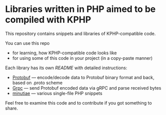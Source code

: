 # Libraries written in PHP aimed to be compiled with KPHP

This repository contains snippets and libraries of KPHP-compatible code.

You can use this repo 
* for learning, how KPHP-compatible code looks like
* for using some of this code in your project (in a copy-paste manner)

Each library has its own *README* with detailed instructions:
* [Protobuf](Protobuf) — encode/decode data to Protobuf binary format and back, based on .proto scheme
* [Grpc](Grpc) — send Protobuf encoded data via gRPC and parse received bytes
* [minutiae](minutiae) — various single-file PHP snippets

Feel free to examine this code and to contribute if you got something to share.
 
